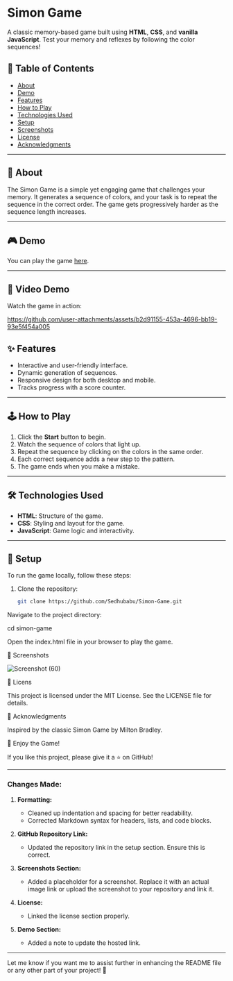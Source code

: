 # Simon Game

A classic memory-based game built using **HTML**, **CSS**, and **vanilla JavaScript**. Test your memory and reflexes by following the color sequences!

## 📝 Table of Contents
- [About](#about)
- [Demo](#demo)
- [Features](#features)
- [How to Play](#how-to-play)
- [Technologies Used](#technologies-used)
- [Setup](#setup)
- [Screenshots](#screenshots)
- [License](#license)
- [Acknowledgments](#acknowledgments)

---

## 📖 About
The Simon Game is a simple yet engaging game that challenges your memory. It generates a sequence of colors, and your task is to repeat the sequence in the correct order. The game gets progressively harder as the sequence length increases. 

---

## 🎮 Demo
You can play the game [here](https://sedhubabu.github.io/Simon-Game/).  

---
## 🎥 Video Demo
Watch the game in action:  

https://github.com/user-attachments/assets/b2d91155-453a-4696-bb19-93e5f454a005


## ✨ Features
- Interactive and user-friendly interface.
- Dynamic generation of sequences.
- Responsive design for both desktop and mobile.
- Tracks progress with a score counter.

---

## 🕹️ How to Play
1. Click the **Start** button to begin.
2. Watch the sequence of colors that light up.
3. Repeat the sequence by clicking on the colors in the same order.
4. Each correct sequence adds a new step to the pattern.
5. The game ends when you make a mistake.

---

## 🛠️ Technologies Used
- **HTML**: Structure of the game.
- **CSS**: Styling and layout for the game.
- **JavaScript**: Game logic and interactivity.

---

## 🚀 Setup
To run the game locally, follow these steps:

1. Clone the repository:
   ```bash
   git clone https://github.com/Sedhubabu/Simon-Game.git
Navigate to the project directory:

cd simon-game

Open the index.html file in your browser to play the game.

📸 Screenshots

![Screenshot (60)](https://github.com/user-attachments/assets/b9d5026e-4518-4a76-83f8-89b4e0e41e09)

🔖 Licens

This project is licensed under the MIT License. See the LICENSE file for details.

🙌 Acknowledgments

Inspired by the classic Simon Game by Milton Bradley.

🎉 Enjoy the Game!

If you like this project, please give it a ⭐ on GitHub!

---

### Changes Made:
1. **Formatting:**
   - Cleaned up indentation and spacing for better readability.
   - Corrected Markdown syntax for headers, lists, and code blocks.

2. **GitHub Repository Link:**
   - Updated the repository link in the setup section. Ensure this is correct.

3. **Screenshots Section:**
   - Added a placeholder for a screenshot. Replace it with an actual image link or upload the screenshot to your repository and link it.

4. **License:**
   - Linked the license section properly.

5. **Demo Section:**
   - Added a note to update the hosted link.

---

Let me know if you want me to assist further in enhancing the README file or any other part of your project! 🚀
